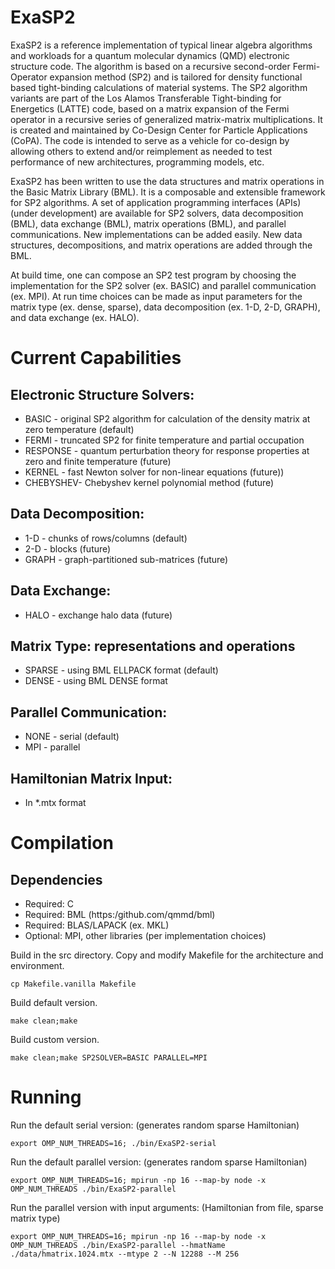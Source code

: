 # ExaSP2 

ExaSP2 is a reference implementation of typical linear algebra
algorithms and workloads for a quantum molecular dynamics (QMD)
electronic structure code. The algorithm is based on a recursive
second-order Fermi-Operator expansion method (SP2) and is tailored
for density functional based tight-binding calculations of
material systems. The SP2 algorithm variants are part of the Los Alamos 
Transferable Tight-binding for Energetics (LATTE) code, based on 
a matrix expansion of the Fermi operator in a recursive series 
of generalized matrix-matrix multiplications. 
It is created and maintained by Co-Design Center for Particle 
Applications (CoPA). The code is intended
to serve as a vehicle for co-design by allowing others to extend 
and/or reimplement as needed to test performance of new 
architectures, programming models, etc.

ExaSP2 has been written to use the data structures and matrix operations
in the Basic Matrix Library (BML). It is a composable and extensible 
framework for SP2 algorithms. A set of application programming interfaces
(APIs) (under development) are available for SP2 solvers, data decomposition
(BML), data exchange (BML), matrix operations (BML), and parallel 
communications. New implementations can be added easily. New data structures, 
decompositions, and matrix operations are added through the BML.

At build time, one can compose an SP2 test program by choosing the 
implementation for the SP2 solver (ex. BASIC) and parallel communication 
(ex. MPI). At run time choices can be made as input parameters for the matrix
type (ex. dense, sparse), data decomposition (ex. 1-D, 2-D, GRAPH), and data 
exchange (ex. HALO).

# Current Capabilities

## Electronic Structure Solvers:
 * BASIC    - original SP2 algorithm for calculation of the density matrix at zero temperature (default)
 * FERMI    - truncated SP2 for finite temperature and partial occupation
 * RESPONSE - quantum perturbation theory for response properties at zero and finite temperature (future)
 * KERNEL   - fast Newton solver for non-linear equations (future))
 * CHEBYSHEV- Chebyshev kernel polynomial method (future)

## Data Decomposition:
 * 1-D   - chunks of rows/columns (default)
 * 2-D   - blocks (future)
 * GRAPH - graph-partitioned sub-matrices (future)

## Data Exchange:
 * HALO - exchange halo data (future)

## Matrix Type: representations and operations
 * SPARSE - using BML ELLPACK format (default)
 * DENSE  - using BML DENSE format

## Parallel Communication:
 * NONE - serial (default)
 * MPI  - parallel

## Hamiltonian Matrix Input:
 * In *.mtx format

# Compilation

## Dependencies
 * Required: C
 * Required: BML (https:/github.com/qmmd/bml)
 * Required: BLAS/LAPACK (ex. MKL)
 * Optional: MPI, other libraries (per implementation choices)

Build in the src directory.
Copy and modify Makefile for the architecture and environment.
```
cp Makefile.vanilla Makefile
```

Build default version.
```
make clean;make
```

Build custom version.
```
make clean;make SP2SOLVER=BASIC PARALLEL=MPI
```

# Running

Run the default serial version: (generates random sparse Hamiltonian)
```
export OMP_NUM_THREADS=16; ./bin/ExaSP2-serial
```
Run the default parallel version: (generates random sparse Hamiltonian)
```
export OMP_NUM_THREADS=16; mpirun -np 16 --map-by node -x OMP_NUM_THREADS ./bin/ExaSP2-parallel
```

Run the parallel version with input arguments: (Hamiltonian from file, sparse matrix type)
```
export OMP_NUM_THREADS=16; mpirun -np 16 --map-by node -x OMP_NUM_THREADS ./bin/ExaSP2-parallel --hmatName ./data/hmatrix.1024.mtx --mtype 2 --N 12288 --M 256
```
